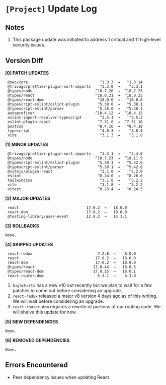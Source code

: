 # `[Project]` Update Log

## Notes

1. This package update was initiated to address 1 critical and 11 high-level security issues.

## Version Diff

**[0] PATCH UPDATES**

```text
 @swc/core                                ^1.3.3  →   ^1.3.14
 @trivago/prettier-plugin-sort-imports    ^3.3.0  →    ^3.3.1
 @types/node                            ^18.7.20  →  ^18.7.23
 @types/react                           ^18.0.21  →  ^18.0.25
 @types/react-dom                        ^18.0.6  →   ^18.0.8
 @typescript-eslint/eslint-plugin        ^5.38.0  →   ^5.38.1
 @typescript-eslint/parser               ^5.38.0  →   ^5.38.1
 autoprefixer                           ^10.4.12  →  ^10.4.13
 eslint-import-resolver-typescript        ^3.5.1  →    ^3.5.2
 eslint-plugin-react                     ^7.31.8  →  ^7.31.10
 postcss                                 ^8.4.16  →   ^8.4.18
 typescript                               ^4.8.3  →    ^4.8.4
 vite                                     ^3.1.3  →    ^3.1.8
```

**[1] MINOR UPDATES**

```text
 @trivago/prettier-plugin-sort-imports    ^3.3.1  →    ^3.4.0
 @types/node                            ^18.7.23  →  ^18.11.9
 @typescript-eslint/eslint-plugin        ^5.38.1  →   ^5.42.0
 @typescript-eslint/parser               ^5.38.1  →   ^5.42.0
 @vitejs/plugin-react                     ^2.1.0  →    ^2.2.0
 eslint                                  ^8.24.0  →   ^8.26.0
 tailwindcss                              ^3.1.8  →    ^3.2.2
 vite                                     ^3.1.8  →    ^3.2.2
 vitest                                  ^0.23.4  →   ^0.24.5
```

**[2] MAJOR UPDATES**

```text
 react                              17.0.2  →   18.0.0
 react-dom                          17.0.2  →   18.0.0
 @testing-library/user-event        12.8.3  →   14.1.1
```

**[3] ROLLBACKS**

```text
None.
```

**[4] SKIPPED UPDATES**

```text
 react-redux                             7.2.8  →    8.0.0
 react                                  17.0.2  →   18.0.0
 react-dom                              17.0.2  →   18.0.0
 @types/react                          17.0.44  →   18.0.5
 @types/react-dom                      17.0.15  →   18.0.1
 react-router-dom                        5.3.1  →    6.3.0
```

1. `highcharts` has a new v10 out recently but we plan to wait for a few patches to come out before considering an upgrade.
2. `react-redux` released a major v8 version 4 days ago as of this writing. We will wait before considering an upgrade.
3. `react-router-dom` requires a rewrite of portions of our routing code. We will shelve this update for now.

**[5] NEW DEPENDENCIES**

```text
None.
```

**[6] REMOVED DEPENDENCIES**

```text
None.
```

## Errors Encountered

- Peer dependency issues when updating React

